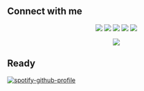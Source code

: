  
## Connect with me  
<p align="center">
  <a href="https://discord.com/users/795761865690316811" target"blank_"><img src="https://img.shields.io/badge/discord%20-111111.svg?&style=for-the-badge&logo=discord&logoColor=white"></a>
   <a href="https://instagram.com/m3rtcim" target"blank_"><img src="https://img.shields.io/badge/INSTAGRAM%20-111111.svg?&style=for-the-badge&logo=instagram&logoColor=white"></a>
   <a href="https://open.spotify.com/user/9vedqsjezbteu0vx5h4hbro85" target"blank_"><img src="https://img.shields.io/badge/Spotify%20-111111.svg?&style=for-the-badge&logo=spotify&logoColor=white"></a>
   <a href="https://github.com/motivecik" target"blank_"><img src="https://img.shields.io/badge/GitHub%20-111111.svg?&style=for-the-badge&logo=github&logoColor=white"></a>
 <a href="https://instagram.com/m3rtcim" target"blank_"><img src="https://img.shields.io/badge/Instagram%20-111111.svg?&style=for-the-badge&logo=instagramor=white"></a>
    <p align="center">
   
   <a href="https://discord.com/users/795761865690316811" target="_blank">
      <img src="https://lanyard-profile-readme.vercel.app/api/795761865690316811?bg=111111">
   </a>
</div>

## Ready
[![spotify-github-profile](https://spotify-github-profile.vercel.app/api/view?uid=9vedqsjezbteu0vx5h4hbro85&cover_image=true&theme=default)](https://github.com/kittinan/spotify-github-profile)
          

